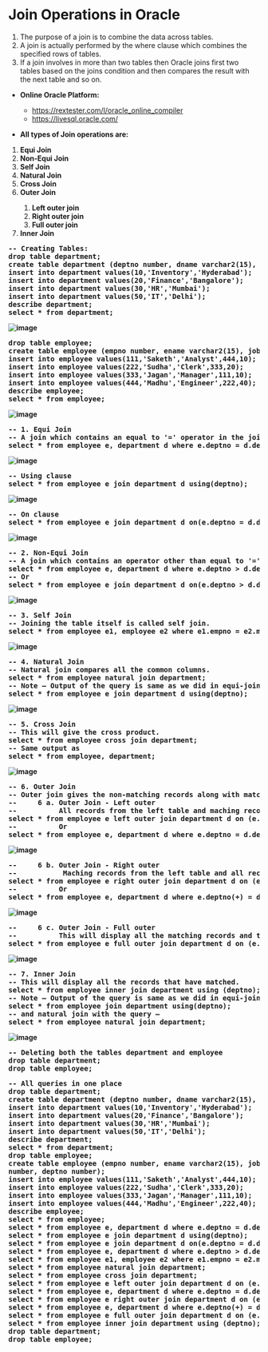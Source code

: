 # Join Operations in Oracle

1. The purpose of a join is to combine the data across tables.
2. A join is actually performed by the where clause which combines the specified rows of tables.
3. If a join involves in more than two tables then Oracle joins first two tables based on the joins condition and then compares the result with the next table and so on.

* **Online Oracle Platform:**
  * https://rextester.com/l/oracle_online_compiler
  * https://livesql.oracle.com/

* **All types of Join operations are:**

<ol start = "1.">
  <li><b> Equi Join </b></li>
  <li><b> Non-Equi Join </b></li>
  <li><b> Self Join </b></li>
  <li><b> Natural Join </b></li>
  <li><b> Cross Join </b></li>
  <li><b> Outer Join </b></li>
    <ol start = "a.">
    <li><b> Left outer join</b></li>
    <li><b> Right outer join</b></li>
    <li><b> Full outer join</b></li>
    </ol>
  <li><b> Inner Join </b></li>
</ol>
<b>
<pre>
-- Creating Tables:
drop table department;
create table department (deptno number, dname varchar2(15), loc varchar2(10));
insert into department values(10,'Inventory','Hyderabad');
insert into department values(20,'Finance','Bangalore');
insert into department values(30,'HR','Mumbai');
insert into department values(50,'IT','Delhi');
describe department;
select * from department;
</pre>

![image](https://github.com/toarnabtrainer/Oracle_Notes/assets/111301975/4a0dab9d-ec1d-4365-b8fd-34e25974e0e2)

<pre>
drop table employee;
create table employee (empno number, ename varchar2(15), job varchar2(10), mgr number, deptno number);
insert into employee values(111,'Saketh','Analyst',444,10);
insert into employee values(222,'Sudha','Clerk',333,20);
insert into employee values(333,'Jagan','Manager',111,10);
insert into employee values(444,'Madhu','Engineer',222,40);
describe employee;
select * from employee;
</pre>

![image](https://github.com/toarnabtrainer/Oracle_Notes/assets/111301975/2a343d4e-72ac-4044-aaca-274ef6be0da2)

<pre>
-- 1. Equi Join
-- A join which contains an equal to '=' operator in the join condition.
select * from employee e, department d where e.deptno = d.deptno;
</pre>

![image](https://github.com/toarnabtrainer/Oracle_Notes/assets/111301975/b6373a1b-e7c8-4e95-9aed-481e72087cce)

<pre>
-- Using clause
select * from employee e join department d using(deptno);
</pre>

![image](https://github.com/toarnabtrainer/Oracle_Notes/assets/111301975/a46aca0c-8c6a-4626-9991-80e5f9e7e596)

<pre>
-- On clause
select * from employee e join department d on(e.deptno = d.deptno);
</pre>

![image](https://github.com/toarnabtrainer/Oracle_Notes/assets/111301975/2cddd50a-7097-4a5b-bde5-de5493771408)

<pre>
-- 2. Non-Equi Join
-- A join which contains an operator other than equal to '=' in the join condition.
select * from employee e, department d where e.deptno > d.deptno;
-- Or
select * from employee e join department d on(e.deptno > d.deptno);
</pre>

![image](https://github.com/toarnabtrainer/Oracle_Notes/assets/111301975/7fe5cb9e-48d1-42f2-94db-1fb9c7fc96c9)

<pre>
-- 3. Self Join
-- Joining the table itself is called self join.
select * from employee e1, employee e2 where e1.empno = e2.mgr;
</pre>

![image](https://github.com/toarnabtrainer/Oracle_Notes/assets/111301975/235992ae-e40f-4aa9-80ae-dbcd953c5657)

<pre>
-- 4. Natural Join
-- Natural join compares all the common columns.
select * from employee natural join department;
-- Note – Output of the query is same as we did in equi-join with the query –
select * from employee e join department d using(deptno);
</pre>

![image](https://github.com/toarnabtrainer/Oracle_Notes/assets/111301975/2c4d5b23-fd1d-4aac-8c94-6b84d3e2a57b)

<pre>
-- 5. Cross Join
-- This will give the cross product.
select * from employee cross join department;
-- Same output as
select * from employee, department;
</pre>

![image](https://github.com/toarnabtrainer/Oracle_Notes/assets/111301975/611c0a23-3a5b-4c7f-8d63-7b22cb9a14a0)

<pre>
-- 6. Outer Join
-- Outer join gives the non-matching records along with matching records.
--     6 a. Outer Join - Left outer
--          All records from the left table and maching records from the right table
select * from employee e left outer join department d on (e.deptno = d.deptno);
--          Or
select * from employee e, department d where e.deptno = d.deptno(+);
</pre>

![image](https://github.com/toarnabtrainer/Oracle_Notes/assets/111301975/137587c8-eab8-440f-94a0-bd8093ae891d)

<pre>
--     6 b. Outer Join - Right outer
--           Maching records from the left table and all records from the right table
select * from employee e right outer join department d on (e.deptno = d.deptno);
--          Or
select * from employee e, department d where e.deptno(+) = d.deptno;
</pre>

![image](https://github.com/toarnabtrainer/Oracle_Notes/assets/111301975/14b4c4be-83d7-4576-93f3-b3e45ae633f6)

<pre>
--     6 c. Outer Join - Full outer
--          This will display all the matching records and the non-matching records from both tables.
select * from employee e full outer join department d on (e.deptno = d.deptno);
</pre>

![image](https://github.com/toarnabtrainer/Oracle_Notes/assets/111301975/fbb5b3ec-1022-408c-9827-8e43f1d30eba)

<pre>
-- 7. Inner Join
-- This will display all the records that have matched.
select * from employee inner join department using (deptno);
-- Note – Output of the query is same as we did in equi-join with the query –
select * from employee join department using(deptno);
-- and natural join with the query –
select * from employee natural join department;
</pre>


![image](https://github.com/toarnabtrainer/Oracle_Notes/assets/111301975/a34131b0-2925-4e41-9d8b-a71fa951c6d5)

<pre>
-- Deleting both the tables department and employee
drop table department;
drop table employee;
</pre>

<pre>
-- All queries in one place
drop table department;
create table department (deptno number, dname varchar2(15), loc varchar2(10));
insert into department values(10,'Inventory','Hyderabad');
insert into department values(20,'Finance','Bangalore');
insert into department values(30,'HR','Mumbai');
insert into department values(50,'IT','Delhi');
describe department;
select * from department;
drop table employee;
create table employee (empno number, ename varchar2(15), job varchar2(10), mgr
number, deptno number);
insert into employee values(111,'Saketh','Analyst',444,10);
insert into employee values(222,'Sudha','Clerk',333,20);
insert into employee values(333,'Jagan','Manager',111,10);
insert into employee values(444,'Madhu','Engineer',222,40);
describe employee;
select * from employee;
select * from employee e, department d where e.deptno = d.deptno;
select * from employee e join department d using(deptno);
select * from employee e join department d on(e.deptno = d.deptno);
select * from employee e, department d where e.deptno > d.deptno;
select * from employee e1, employee e2 where e1.empno = e2.mgr;
select * from employee natural join department;
select * from employee cross join department;
select * from employee e left outer join department d on (e.deptno = d.deptno);
select * from employee e, department d where e.deptno = d.deptno(+);
select * from employee e right outer join department d on (e.deptno = d.deptno);
select * from employee e, department d where e.deptno(+) = d.deptno;
select * from employee e full outer join department d on (e.deptno = d.deptno);
select * from employee inner join department using (deptno);
drop table department;
drop table employee;
</pre>
</b>
